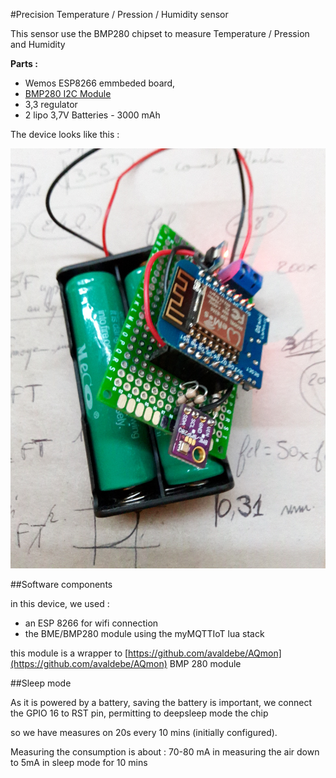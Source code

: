 #Precision Temperature / Pression / Humidity sensor

This sensor use the BMP280 chipset to measure Temperature / Pression and Humidity

**Parts :**

- Wemos ESP8266 emmbeded board, 
- [BMP280 I2C Module](https://cdn-shop.adafruit.com/datasheets/BST-BMP280-DS001-11.pdf)
- 3,3 regulator
- 2 lipo 3,7V Batteries - 3000 mAh

The device looks like this :

![device.jpg](device.jpg) 


##Software components

in this device, we used :

- an ESP 8266 for wifi connection
- the BME/BMP280 module using the myMQTTIoT lua stack

this module is a wrapper to [https://github.com/avaldebe/AQmon](https://github.com/avaldebe/AQmon) BMP 280 module


##Sleep mode

As it is powered by a battery, saving the battery is important, 
we connect the GPIO 16 to RST pin, permitting to deepsleep mode the chip

so we have measures on 20s every 10 mins (initially configured).

Measuring the consumption is about :
70-80 mA in measuring the air
down to 5mA in sleep mode for 10 mins



